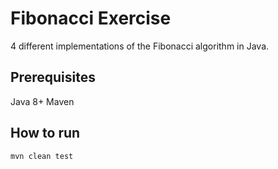 # Fibonacci Exercise

4 different implementations of the Fibonacci algorithm in Java.

## Prerequisites
Java 8+
Maven

## How to run
```
mvn clean test
```